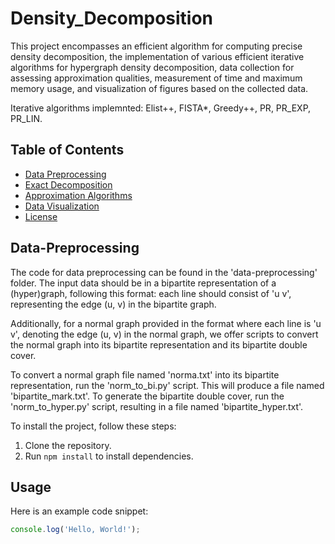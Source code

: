 # Density_Decomposition
This project encompasses an efficient algorithm for computing precise density decomposition, the implementation of various efficient iterative algorithms for hypergraph density decomposition, data collection for assessing approximation qualities, measurement of time and maximum memory usage, and visualization of figures based on the collected data. 

Iterative algorithms implemnted: Elist++, FISTA*, Greedy++, PR, PR_EXP, PR_LIN. 

## Table of Contents

- [Data Preprocessing](#Data-Preprocessing)
- [Exact Decomposition](#Exact-Decomposition)
- [Approximation Algorithms](#Approximation)
- [Data Visualization](#Visualization)
- [License](#license)

## Data-Preprocessing
The code for data preprocessing can be found in the 'data-preprocessing' folder. The input data should be in a bipartite representation of a (hyper)graph, following this format: each line should consist of 'u v', representing the edge (u, v) in the bipartite graph.

Additionally, for a normal graph provided in the format where each line is 'u v', denoting the edge (u, v) in the normal graph, we offer scripts to convert the normal graph into its bipartite representation and its bipartite double cover.

To convert a normal graph file named 'norma.txt' into its bipartite representation, run the 'norm_to_bi.py' script. This will produce a file named 'bipartite_mark.txt'. To generate the bipartite double cover, run the 'norm_to_hyper.py' script, resulting in a file named 'bipartite_hyper.txt'.


To install the project, follow these steps:
1. Clone the repository.
2. Run `npm install` to install dependencies.

## Usage

Here is an example code snippet:
```javascript
console.log('Hello, World!');
